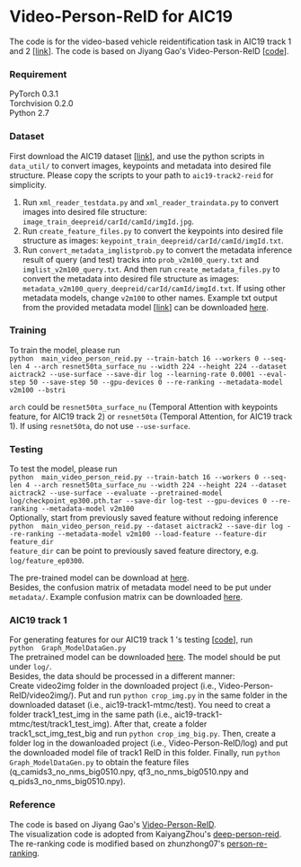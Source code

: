 # Video-Person-ReID for AIC19

The code is for the video-based vehicle reidentification task in AIC19 track 1 and 2 \[[link](https://www.aicitychallenge.org/)\].
The code is based on Jiyang Gao's Video-Person-ReID \[[code](https://github.com/jiyanggao/Video-Person-ReID)\].

### Requirement

PyTorch 0.3.1 <br />
Torchvision 0.2.0 <br />
Python 2.7 <br />

### Dataset

First download the AIC19 dataset \[[link](https://www.aicitychallenge.org/)\], and use the python scripts in `data_util/` to convert images, keypoints and metadata into desired file structure. Please copy the scripts to your path to `aic19-track2-reid` for simplicity.

1. Run `xml_reader_testdata.py` and `xml_reader_traindata.py` to convert images into desired file structure: `image_train_deepreid/carId/camId/imgId.jpg`.
2. Run `create_feature_files.py` to convert the keypoints into desired file structure as images:  `keypoint_train_deepreid/carId/camId/imgId.txt`.
3. Run `convert_metadata_imglistprob.py` to convert the metadata inference result of query (and test) tracks into `prob_v2m100_query.txt` and `imglist_v2m100_query.txt`. And then run `create_metadata_files.py` to convert the metadata into desired file structure as images:  `metadata_v2m100_query_deepreid/carId/camId/imgId.txt`. If using other metadata models, change `v2m100` to other names. Example txt output from the provided metadata model \[[link](https://github.com/ipl-uw/2019-CVPR-AIC-Track-2-UWIPL/tree/master/metadata)\] can be downloaded [here](https://drive.google.com/open?id=1X4geSMtsHCztwmhuUimjFjEZGUImsA7L).


### Training

To train the model, please run
<br />
`
python  main_video_person_reid.py --train-batch 16 --workers 0 --seq-len 4 --arch resnet50ta_surface_nu --width 224 --height 224 --dataset aictrack2 --use-surface --save-dir log --learning-rate 0.0001 --eval-step 50 --save-step 50 --gpu-devices 0 --re-ranking --metadata-model v2m100 --bstri
`
<br />

`arch` could be `resnet50ta_surface_nu` (Temporal Attention with keypoints feature, for AIC19 track 2) or `resnet50ta` (Temporal Attention, for AIC19 track 1). If using `resnet50ta`, do not use `--use-surface`.<br />

### Testing

To test the model, please run
<br />
`
python  main_video_person_reid.py --train-batch 16 --workers 0 --seq-len 4 --arch resnet50ta_surface_nu --width 224 --height 224 --dataset aictrack2 --use-surface --evaluate --pretrained-model log/checkpoint_ep300.pth.tar --save-dir log-test --gpu-devices 0 --re-ranking --metadata-model v2m100
`
<br />
Optionally, start from previously saved feature without redoing inference
<br />
`
python  main_video_person_reid.py --dataset aictrack2 --save-dir log --re-ranking --metadata-model v2m100 --load-feature --feature-dir feature_dir
`
<br />
`feature_dir` can be point to previously saved feature directory, e.g. `log/feature_ep0300`.<br />

The pre-trained model can be download at [here](https://drive.google.com/open?id=1jjwQhk8i4X12_DjCz9LlgrvL-9uKa2mE).<br/>
Besides, the confusion matrix of metadata model need to be put under `metadata/`. Example confusion matrix can be downloaded [here](https://drive.google.com/open?id=178oG9f8H58YgVWsk_KaxpWf_i3dr2wER).


### AIC19 track 1

For generating features for our AIC19 track 1 's testing \[[code](https://github.com/ipl-uw/2019-CVPR-AIC-Track-1-UWIPL)\], run
<br />
`
python  Graph_ModelDataGen.py
`
<br />
The pretrained model can be downloaded [here](https://drive.google.com/file/d/1C-uE8nPA3Rtu8tkHptRS8J87sayrB7Nj/view?usp=sharing). The model should be put under `log/`.<br/>
Besides, the data should be processed in a different manner:<br/>
Create video2img folder in the downloaded project (i.e., Video-Person-ReID/video2img/).
Put and run `python crop_img.py` in the same folder in the downloaded dataset (i.e., aic19-track1-mtmc/test). You need to creat a folder track1_test_img in the same path (i.e., aic19-track1-mtmc/test/track1_test_img). After that, create a folder track1_sct_img_test_big and run `python crop_img_big.py`. Then, create a folder log in the dowanloaded project (i.e., Video-Person-ReID/log) and put the downloaded model file of track1 ReID in this folder. Finally, run `python Graph_ModelDataGen.py` to obtain the feature files (q_camids3_no_nms_big0510.npy, qf3_no_nms_big0510.npy and q_pids3_no_nms_big0510.npy).<br />

### Reference

The code is based on Jiyang Gao's [Video-Person-ReID](https://github.com/jiyanggao/Video-Person-ReID).<br/>
The visualization code is adopted from KaiyangZhou's [deep-person-reid](https://github.com/KaiyangZhou/deep-person-reid).<br/>
The re-ranking code is modified based on zhunzhong07's [person-re-ranking](https://github.com/zhunzhong07/person-re-ranking).
